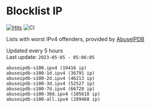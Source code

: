 # Blocklist IP

[![Hits](https://hits.seeyoufarm.com/api/count/incr/badge.svg?url=https%3A%2F%2Fgithub.com%2Fborestad%2Fblocklist-ip%2F&count_bg=%2379C83D&title_bg=%23555555&icon=&icon_color=%23E7E7E7&title=hits&edge_flat=false)](https://hits.seeyoufarm.com)  ![CI](https://img.shields.io/github/workflow/status/borestad/blocklist-ip/CI?style=flat-square)

Lists with worst IPv4 offenders, provided by [AbuseIPDB](https://www.abuseipdb.com/)

<!-- FOOTER-PLACEHOLDER -->
Updated every 5 hours<br>
Last update: `2023-05-05 - 05:06:05`
```
abuseipdb-s100.ipv4 (19416 ip)
abuseipdb-s100-1d.ipv4 (36791 ip)
abuseipdb-s100-2d.ipv4 (46213 ip)
abuseipdb-s100-3d.ipv4 (52527 ip)
abuseipdb-s100-7d.ipv4 (66728 ip)
abuseipdb-s100-30d.ipv4 (105618 ip)
abuseipdb-s100-all.ipv4 (289468 ip)
```

